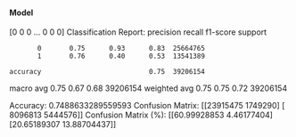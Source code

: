 #### Model
[0 0 0 ... 0 0 0]
Classification Report:
              precision    recall  f1-score   support

           0       0.75      0.93      0.83  25664765
           1       0.76      0.40      0.53  13541389

    accuracy                           0.75  39206154
   macro avg       0.75      0.67      0.68  39206154
weighted avg       0.75      0.75      0.72  39206154

Accuracy: 0.7488633289559593
Confusion Matrix:
[[23915475  1749290]
 [ 8096813  5444576]]
Confusion Matrix (%):
[[60.99928853  4.46177404]
 [20.65189307 13.88704437]]
